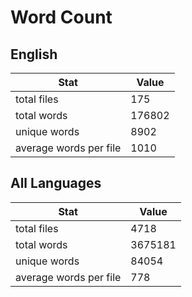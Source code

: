 # Word Count

## English

Stat | Value
---- | -----
total files | 175
total words | 176802
unique words | 8902
average words per file | 1010

## All Languages

Stat | Value
---- | -----
total files | 4718
total words | 3675181
unique words | 84054
average words per file | 778
